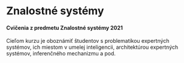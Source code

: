# Znalostné systémy

#### Cvičenia z predmetu Znalostné systémy 2021

Cieľom kurzu je oboznámiť študentov s problematikou expertných systémov, ich miestom v umelej inteligencii, architektúrou expertných systémov, inferenčného mechanizmu a pod.
